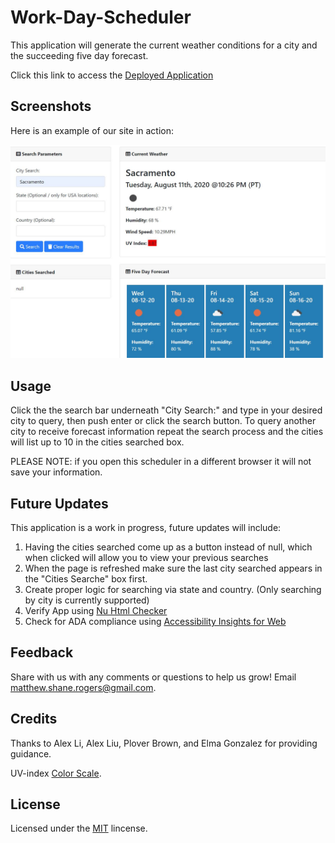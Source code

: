 # Work-Day-Scheduler

This application will generate the current weather conditions for a city and the succeeding five day forecast. 

Click this link to access the [Deployed Application](https://rogers-development-services.github.io/Weather-Dashboard/)

## Screenshots

Here is an example of our site in action:

![alt text](https://raw.githubusercontent.com/Rogers-Development-Services/Weather-Dashboard/master/Assets/Images/Deployed%20Application.JPG "Application Img1")

## Usage 

Click the the search bar underneath "City Search:" and type in your desired city to query, then push enter or click the search button. To query another city to receive forecast information repeat the search process and the cities will list up to 10 in the cities searched box.

PLEASE NOTE: if you open this scheduler in a different browser it will not save your information.

## Future Updates

This application is a work in progress, future updates will include: 

1. Having the cities searched come up as a button instead of null, which when clicked will allow you to view your previous searches
2. When the page is refreshed make sure the last city searched appears in the "Cities Searche" box first.
3. Create proper logic for searching via state and country. (Only searching by city is currently supported)
4. Verify App using [Nu Html Checker](https://validator.w3.org/nu/) 
5. Check for ADA compliance using [Accessibility Insights for Web](https://accessibilityinsights.io/docs/en/web/overview)

## Feedback

Share with us with any comments or questions to help us grow! Email matthew.shane.rogers@gmail.com.

## Credits

Thanks to Alex Li, Alex Liu, Plover Brown, and Elma Gonzalez for providing guidance.

UV-index [Color Scale](https://en.wikipedia.org/wiki/Ultraviolet_index).

## License

Licensed under the [MIT](LICENSE.txt) lincense.
